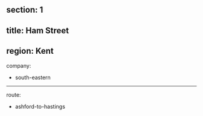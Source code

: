 section: 1
----
title: Ham Street
----
region: Kent
----
company:
- south-eastern
----
route:
- ashford-to-hastings
